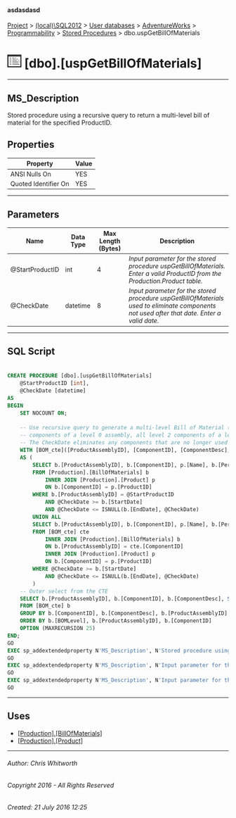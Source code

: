 #### asdasdasd

[Project](../../../../../index.md) > [(local)\\SQL2012](../../../../index.md) > [User databases](../../../index.md) > [AdventureWorks](../../index.md) > [Programmability](../index.md) > [Stored Procedures](Stored_Procedures.md) > dbo.uspGetBillOfMaterials

# ![Stored Procedures](../../../../../Images/StoredProcedure32.png) [dbo].[uspGetBillOfMaterials]

---

## <a name="#description"></a>MS_Description

Stored procedure using a recursive query to return a multi-level bill of material for the specified ProductID.

## <a name="#properties"></a>Properties

| Property | Value |
|---|---|
| ANSI Nulls On | YES |
| Quoted Identifier On | YES |


---

## <a name="#parameters"></a>Parameters

| Name | Data Type | Max Length (Bytes) | Description |
|---|---|---|---|
| @StartProductID | int | 4 | _Input parameter for the stored procedure uspGetBillOfMaterials. Enter a valid ProductID from the Production.Product table._ |
| @CheckDate | datetime | 8 | _Input parameter for the stored procedure uspGetBillOfMaterials used to eliminate components not used after that date. Enter a valid date._ |


---

## <a name="#sqlscript"></a>SQL Script

```sql

CREATE PROCEDURE [dbo].[uspGetBillOfMaterials]
    @StartProductID [int],
    @CheckDate [datetime]
AS
BEGIN
    SET NOCOUNT ON;

    -- Use recursive query to generate a multi-level Bill of Material (i.e. all level 1 
    -- components of a level 0 assembly, all level 2 components of a level 1 assembly)
    -- The CheckDate eliminates any components that are no longer used in the product on this date.
    WITH [BOM_cte]([ProductAssemblyID], [ComponentID], [ComponentDesc], [PerAssemblyQty], [StandardCost], [ListPrice], [BOMLevel], [RecursionLevel]) -- CTE name and columns
    AS (
        SELECT b.[ProductAssemblyID], b.[ComponentID], p.[Name], b.[PerAssemblyQty], p.[StandardCost], p.[ListPrice], b.[BOMLevel], 0 -- Get the initial list of components for the bike assembly
        FROM [Production].[BillOfMaterials] b
            INNER JOIN [Production].[Product] p 
            ON b.[ComponentID] = p.[ProductID] 
        WHERE b.[ProductAssemblyID] = @StartProductID 
            AND @CheckDate >= b.[StartDate] 
            AND @CheckDate <= ISNULL(b.[EndDate], @CheckDate)
        UNION ALL
        SELECT b.[ProductAssemblyID], b.[ComponentID], p.[Name], b.[PerAssemblyQty], p.[StandardCost], p.[ListPrice], b.[BOMLevel], [RecursionLevel] + 1 -- Join recursive member to anchor
        FROM [BOM_cte] cte
            INNER JOIN [Production].[BillOfMaterials] b 
            ON b.[ProductAssemblyID] = cte.[ComponentID]
            INNER JOIN [Production].[Product] p 
            ON b.[ComponentID] = p.[ProductID] 
        WHERE @CheckDate >= b.[StartDate] 
            AND @CheckDate <= ISNULL(b.[EndDate], @CheckDate)
        )
    -- Outer select from the CTE
    SELECT b.[ProductAssemblyID], b.[ComponentID], b.[ComponentDesc], SUM(b.[PerAssemblyQty]) AS [TotalQuantity] , b.[StandardCost], b.[ListPrice], b.[BOMLevel], b.[RecursionLevel]
    FROM [BOM_cte] b
    GROUP BY b.[ComponentID], b.[ComponentDesc], b.[ProductAssemblyID], b.[BOMLevel], b.[RecursionLevel], b.[StandardCost], b.[ListPrice]
    ORDER BY b.[BOMLevel], b.[ProductAssemblyID], b.[ComponentID]
    OPTION (MAXRECURSION 25) 
END;
GO
EXEC sp_addextendedproperty N'MS_Description', N'Stored procedure using a recursive query to return a multi-level bill of material for the specified ProductID.', 'SCHEMA', N'dbo', 'PROCEDURE', N'uspGetBillOfMaterials', NULL, NULL
GO
EXEC sp_addextendedproperty N'MS_Description', N'Input parameter for the stored procedure uspGetBillOfMaterials used to eliminate components not used after that date. Enter a valid date.', 'SCHEMA', N'dbo', 'PROCEDURE', N'uspGetBillOfMaterials', 'PARAMETER', N'@CheckDate'
GO
EXEC sp_addextendedproperty N'MS_Description', N'Input parameter for the stored procedure uspGetBillOfMaterials. Enter a valid ProductID from the Production.Product table.', 'SCHEMA', N'dbo', 'PROCEDURE', N'uspGetBillOfMaterials', 'PARAMETER', N'@StartProductID'
GO

```


---

## <a name="#uses"></a>Uses

* [[Production].[BillOfMaterials]](../../Tables/BillOfMaterials.md)
* [[Production].[Product]](../../Tables/Product.md)


---

###### Author:  Chris Whitworth

###### Copyright 2016 - All Rights Reserved

###### Created: 21 July 2016 12:25

